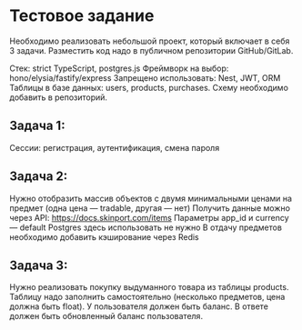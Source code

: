 # Тестовое задание

Необходимо реализовать небольшой проект, который включает в себя 3 задачи.
Разместить код надо в публичном репозитории GitHub/GitLab.

Стек: strict TypeScript, postgres.js
Фреймворк на выбор: hono/elysia/fastify/express
Запрещено использовать: Nest, JWT, ORM
Таблицы в базе данных: users, products, purchases. Схему необходимо добавить в репозиторий.

## Задача 1: 
Сессии: регистрация, аутентификация, смена пароля

## Задача 2:
Нужно отобразить массив объектов с двумя минимальными ценами на предмет (одна цена — tradable, другая — нет)
Получить данные можно через API: https://docs.skinport.com/items
Параметры app_id и currency — default
Postgres здесь использовать не нужно
В отдачу предметов необходимо добавить кэширование через Redis

## Задача 3:
Нужно реализовать покупку выдуманного товара из таблицы products.
Таблицу надо заполнить самостоятельно (несколько предметов, цена должна быть float).
У пользователя должен быть баланс.
В ответе должен быть обновленный баланс пользователя.
